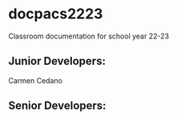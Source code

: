# docpacs2223
Classroom documentation for school year 22-23

## Junior Developers:
Carmen Cedano
## Senior Developers:
